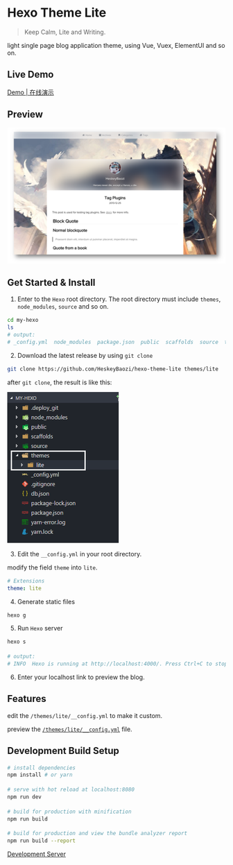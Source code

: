 # Hexo Theme Lite

> Keep Calm, Lite and Writing.

light single page blog application theme, using Vue, Vuex, ElementUI and so on.


## Live Demo

[Demo | 在线演示](https://heskeybaozi.github.io/)

## Preview

![preview](./docs/preview.png)

## Get Started & Install

1. Enter to the `Hexo` root directory. The root directory must include `themes`, `node_modules`, `source` and so on.

```bash
cd my-hexo
ls
# output:
# _config.yml  node_modules  package.json  public  scaffolds  source  themes
```

2. Download the latest release by using `git clone`

```bash
git clone https://github.com/HeskeyBaozi/hexo-theme-lite themes/lite
```

after `git clone`, the result is like this:

![like this](./docs/depre.png)

3. Edit the `__config.yml` in your root directory.

modify the field `theme` into `lite`.

```yml
# Extensions
theme: lite
```

4. Generate static files
```bash
hexo g
```

5. Run `Hexo` server
```bash
hexo s

# output:
# INFO  Hexo is running at http://localhost:4000/. Press Ctrl+C to stop.
```

6. Enter your localhost link to preview the blog.


## Features

edit the `/themes/lite/__config.yml` to make it custom.

preview the [`/themes/lite/__config.yml`](https://github.com/HeskeyBaozi/hexo-theme-lite/blob/master/_config.yml) file.


## Development Build Setup

``` bash
# install dependencies
npm install # or yarn

# serve with hot reload at localhost:8080
npm run dev

# build for production with minification
npm run build

# build for production and view the bundle analyzer report
npm run build --report
```

[Development Server](https://github.com/HeskeyBaozi/lite-se)
